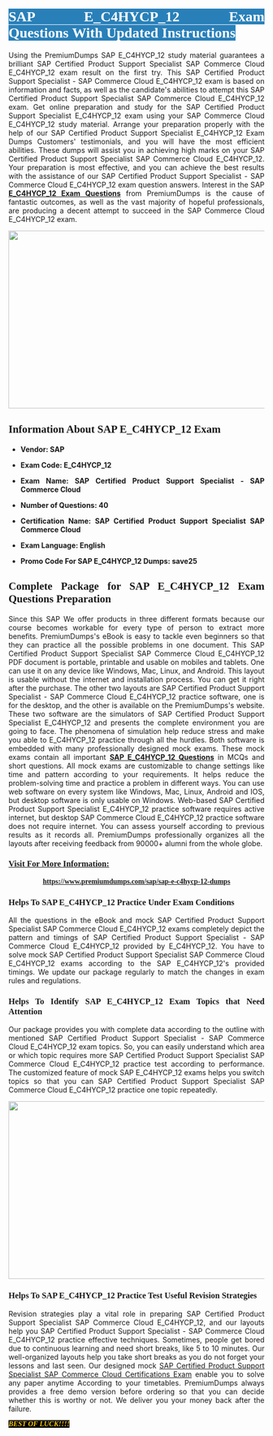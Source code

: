 <h1 style="text-align: justify;"><span style="color:#ffffff;"><span style="font-family:Georgia,serif;"><strong><span style="background-color:#2980b9;">SAP E_C4HYCP_12 Exam Questions With Updated Instructions</span></strong></span></span></h1>

<p style="text-align: justify;">Using the PremiumDumps SAP E_C4HYCP_12 study material guarantees a brilliant SAP Certified Product Support Specialist SAP Commerce Cloud E_C4HYCP_12 exam result on the first try. This SAP Certified Product Support Specialist - SAP Commerce Cloud E_C4HYCP_12 exam is based on information and facts, as well as the candidate's abilities to attempt this SAP Certified Product Support Specialist SAP Commerce Cloud E_C4HYCP_12 exam. Get online preparation and study for the SAP Certified Product Support Specialist E_C4HYCP_12 exam using your SAP Commerce Cloud E_C4HYCP_12 study material. Arrange your preparation properly with the help of our SAP Certified Product Support Specialist E_C4HYCP_12 Exam Dumps Customers' testimonials, and you will have the most efficient abilities. These dumps will assist you in achieving high marks on your SAP Certified Product Support Specialist SAP Commerce Cloud E_C4HYCP_12. Your preparation is most effective, and you can achieve the best results with the assistance of our SAP Certified Product Support Specialist - SAP Commerce Cloud E_C4HYCP_12 exam question answers. Interest in the SAP <strong><a href="https://www.premiumdumps.com/sap/sap-e-c4hycp-12-dumps">E_C4HYCP_12 Exam Questions</a></strong> from PremiumDumps is the cause of fantastic outcomes, as well as the vast majority of hopeful professionals, are producing a decent attempt to succeed in the SAP Commerce Cloud E_C4HYCP_12 exam.</p>

<p style="text-align: center;"><a href="https://www.premiumdumps.com/sap/sap-e-c4hycp-12-dumps"><img alt="" src="https://i.imgur.com/P39uA2n.jpeg" style="width: 700px; height: 350px;" /></a></p>

<h2 style="text-align: justify;"><span style="font-family:Georgia,serif;"><strong>Information About SAP E_C4HYCP_12 Exam</strong></span></h2>

<ul>
	<li>
	<p style="text-align: justify;"><b>Vendor: SAP</b></p>
	</li>
	<li>
	<p style="text-align: justify;"><b>Exam Code: E_C4HYCP_12</b></p>
	</li>
	<li>
	<p style="text-align: justify;"><b>Exam Name: SAP Certified Product Support Specialist - SAP Commerce Cloud</b></p>
	</li>
	<li>
	<p style="text-align: justify;"><b>Number of Questions: 40</b></p>
	</li>
	<li>
	<p style="text-align: justify;"><b>Certification Name: SAP Certified Product Support Specialist SAP Commerce Cloud</b></p>
	</li>
	<li>
	<p style="text-align: justify;"><b>Exam Language: English</b></p>
	</li>
	<li>
	<p style="text-align: justify;"><b>Promo Code For SAP E_C4HYCP_12 Dumps: save25</b></p>
	</li>
</ul>

<h2 style="text-align: justify;"><span style="font-family:Georgia,serif;"><strong>Complete Package for SAP E_C4HYCP_12 Exam Questions Preparation</strong></span></h2>

<p style="text-align: justify;">Since this SAP We offer products in three different formats because our course becomes workable for every type of person to extract more benefits. PremiumDumps's eBook is easy to tackle even beginners so that they can practice all the possible problems in one document. This SAP Certified Product Support Specialist SAP Commerce Cloud E_C4HYCP_12 PDF document is portable, printable and usable on mobiles and tablets. One can use it on any device like Windows, Mac, Linux, and Android. This layout is usable without the internet and installation process. You can get it right after the purchase. The other two layouts are SAP Certified Product Support Specialist - SAP Commerce Cloud E_C4HYCP_12 practice software, one is for the desktop, and the other is available on the PremiumDumps's website. These two software are the simulators of SAP Certified Product Support Specialist E_C4HYCP_12 and presents the complete environment you are going to face. The phenomena of simulation help reduce stress and make you able to E_C4HYCP_12 practice through all the hurdles. Both software is embedded with many professionally designed mock exams. These mock exams contain all important <strong><a href="https://www.premiumdumps.com/sap/sap-e-c4hycp-12-dumps">SAP E_C4HYCP_12 Questions</a></strong> in MCQs and short questions. All mock exams are customizable to change settings like time and pattern according to your requirements. It helps reduce the problem-solving time and practice a problem in different ways. You can use web software on every system like Windows, Mac, Linux, Android and IOS, but desktop software is only usable on Windows. Web-based SAP Certified Product Support Specialist E_C4HYCP_12 practice software requires active internet, but desktop SAP Commerce Cloud E_C4HYCP_12 practice software does not require internet. You can assess yourself according to previous results as it records all. PremiumDumps professionally organizes all the layouts after receiving feedback from 90000+ alumni from the whole globe.</p>

<h3><span style="font-family:Georgia,serif;"><strong><u>Visit For More Information:</u></strong></span></h3>

<p style="text-align: center;"><span style="font-size:14px;"><span style="font-family:Georgia,serif;"><strong><a href="https://www.premiumdumps.com/sap/sap-e-c4hycp-12-dumps">https://www.premiumdumps.com/sap/sap-e-c4hycp-12-dumps</a></strong></span></span></p>

<h3 style="text-align: justify;"><span style="font-family:Georgia,serif;"><strong><strong><strong>Helps To SAP E_C4HYCP_12 Practice Under Exam Conditions</strong></strong></strong></span></h3>

<p style="text-align: justify;">All the questions in the eBook and mock SAP Certified Product Support Specialist SAP Commerce Cloud E_C4HYCP_12 exams completely depict the pattern and timings of SAP Certified Product Support Specialist - SAP Commerce Cloud E_C4HYCP_12 provided by E_C4HYCP_12. You have to solve mock SAP Certified Product Support Specialist SAP Commerce Cloud E_C4HYCP_12 exams according to the SAP E_C4HYCP_12's provided timings. We update our package regularly to match the changes in exam rules and regulations.</p>

<h3 style="text-align: justify;"><span style="font-family:Georgia,serif;"><strong><strong><strong>Helps To Identify SAP E_C4HYCP_12 Exam Topics that Need Attention</strong></strong></strong></span></h3>

<p style="text-align: justify;">Our package provides you with complete data according to the outline with mentioned SAP Certified Product Support Specialist - SAP Commerce Cloud E_C4HYCP_12 exam topics. So, you can easily understand which area or which topic requires more SAP Certified Product Support Specialist SAP Commerce Cloud E_C4HYCP_12 practice test according to performance. The customized feature of mock SAP E_C4HYCP_12 exams helps you switch topics so that you can SAP Certified Product Support Specialist SAP Commerce Cloud E_C4HYCP_12 practice one topic repeatedly.</p>

<p style="text-align: center;"><strong><a href="https://www.premiumdumps.com/sap/sap-e-c4hycp-12-dumps"><img alt="" src="https://i.imgur.com/2KPb8yb.jpeg" style="width: 700px; height: 350px;" /></a></strong></p>

<h3 style="text-align: justify;"><span style="font-family:Georgia,serif;"><strong><strong><strong>Helps To SAP E_C4HYCP_12 Practice Test Useful Revision Strategies</strong></strong></strong></span></h3>

<p style="text-align: justify;">Revision strategies play a vital role in preparing SAP Certified Product Support Specialist SAP Commerce Cloud E_C4HYCP_12, and our layouts help you SAP Certified Product Support Specialist - SAP Commerce Cloud E_C4HYCP_12 practice effective techniques. Sometimes, people get bored due to continuous learning and need short breaks, like 5 to 10 minutes. Our well-organized layouts help you take short breaks as you do not forget your lessons and last seen. Our designed mock <a href="http://https://www.premiumdumps.com/sap/sap-certified-product-support-specialist-dumps">SAP Certified Product Support Specialist SAP Commerce Cloud Certifications Exam</a> enable you to solve any paper anytime According to your timetables. PremiumDumps always provides a free demo version before ordering so that you can decide whether this is worthy or not. We deliver you your money back after the failure.</p>

<p style="text-align: justify;"><span style="color:#f1c40f;"><strong><span style="font-family:Georgia,serif;"><span style="font-size:14px;"><em><strong><span style="background-color:#000000;">BEST OF LUCK!!!!</span></strong></em></span></span></strong></span></p>
